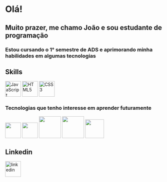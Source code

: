 # Olá!
## Muito prazer, me chamo João e sou estudante de programação
### Estou cursando o 1° semestre de ADS e aprimorando minha habilidades em algumas tecnologias 

## Skills
<img src='https://cdn.jsdelivr.net/gh/devicons/devicon/icons/javascript/javascript-plain.svg' alt='JavaScript' width='50'>  <img src='https://cdn.jsdelivr.net/gh/devicons/devicon/icons/html5/html5-plain-wordmark.svg' alt='HTML5' width='50'>  <img src="https://cdn.jsdelivr.net/gh/devicons/devicon/icons/css3/css3-plain-wordmark.svg" alt='CSS3' width='50'>

### Tecnologias que tenho interesse em aprender futuramente
<img src="https://cdn.jsdelivr.net/gh/devicons/devicon/icons/typescript/typescript-plain.svg" width='50'/>  <img src="https://cdn.jsdelivr.net/gh/devicons/devicon/icons/react/react-original-wordmark.svg" width='50'/> <img src="https://cdn.jsdelivr.net/gh/devicons/devicon/icons/nodejs/nodejs-original-wordmark.svg" width='70'/>  <img src="https://cdn.jsdelivr.net/gh/devicons/devicon/icons/mysql/mysql-original-wordmark.svg" width='70'/> <img src="https://cdn.jsdelivr.net/gh/devicons/devicon/icons/amazonwebservices/amazonwebservices-plain-wordmark.svg" width='60'/>
 

## Linkedin
[<img src='https://cdn.jsdelivr.net/gh/devicons/devicon/icons/linkedin/linkedin-original.svg' alt='linkedin' width='50'>](https://www.linkedin.com/in/joaovictoraraujocruz/)
